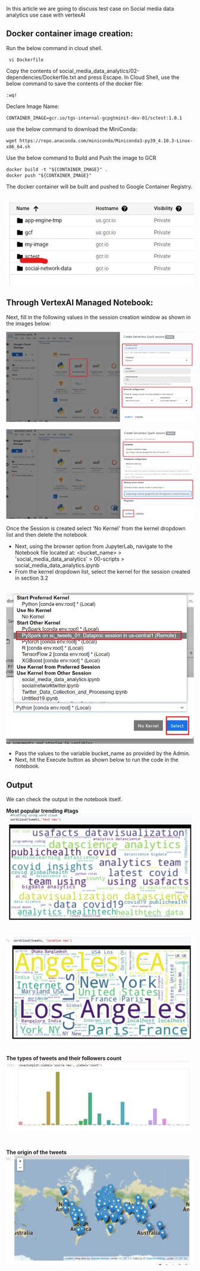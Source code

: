 In this article we are going to discuss test case on Social media data analytics use case with vertexAI

## **Docker container image creation:**

Run the below command in cloud shell.
```
 vi Dockerfile
```

Copy the contents of  social_media_data_analytics/02-dependencies/Dockerfile.txt and press Escape.
In Cloud Shell, use the below command to save the contents of the docker file:
```
:wq!
```

Declare Image Name:
```
CONTAINER_IMAGE=gcr.io/tgs-internal-gcpgtminit-dev-01/sctest:1.0.1
```

use the below command to download the MiniConda:
```
wget https://repo.anaconda.com/miniconda/Miniconda3-py39_4.10.3-Linux-x86_64.sh
```

Use the below command to Build and Push the image to GCR
```
docker build -t "${CONTAINER_IMAGE}" .
docker push "${CONTAINER_IMAGE}"

```

The docker container will be built and pushed to Google Container Registry.

<br>

<kbd>
<img src=../images/gcr_sctest.png />
</kbd>

<br>

## **Through VertexAI Managed Notebook:**

Next, fill in the following values in the session creation window as shown in the images below:
<br>

<kbd>
<img src=../images/session_creation_01.png />
</kbd>

<br>

<br>

<kbd>
<img src=../images/session_creation_02.png />
</kbd>

<br>

Once the Session is created select 'No Kernel' from the kernel dropdown list and then delete the notebook

- Next, using the browser option from JupyterLab, navigate to the Notebook file located at: 
<bucket_name> > 'social_media_data_analytics' > 00-scripts > social_media_data_analytics.ipynb
- From the kernel dropdown list, select the kernel for the session created in section 3.2

<br>

<kbd>
<img src=../images/kernel_selection.png />
</kbd>

<br>

- Pass the values to the variable bucket_name as provided by the Admin.
- Next, hit the Execute button as shown below to run the code in the notebook.

## Output 
 We can check the output in the notebook itself.
 
**Most popular trending #tags** 
 <kbd>
<img src=../images/o1.png />
</kbd>

<br>

 <kbd>
<img src=../images/o2.png />
</kbd>

<br>
<br>


**The types of tweets and their followers count**
 <kbd>
<img src=../images/o3.png />
</kbd>

<br>


**The origin of the tweets**
 <kbd>
<img src=../images/o4.png />
</kbd>

<br>
